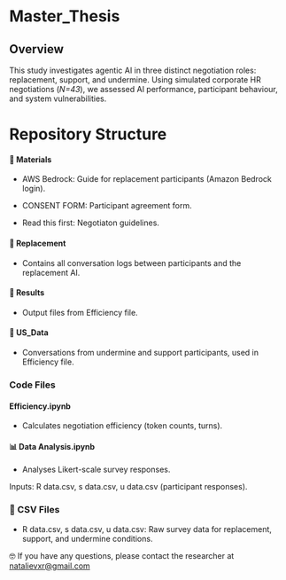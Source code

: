 # Master_Thesis
## Overview
This study investigates agentic AI in three distinct negotiation roles: replacement, support, and undermine. Using simulated corporate HR negotiations (*N=43*), we assessed AI performance, participant behaviour, and system vulnerabilities. 

# Repository Structure
#### 📁 Materials
* AWS Bedrock: Guide for replacement participants (Amazon Bedrock login).

* CONSENT FORM: Participant agreement form.

* Read this first: Negotiaton guidelines.

#### 📁 Replacement
* Contains all conversation logs between participants and the replacement AI.

#### 📁 Results
* Output files from Efficiency file.

#### 📁 US_Data
* Conversations from undermine and support participants, used in Efficiency file.

### Code Files
#### Efficiency.ipynb
* Calculates negotiation efficiency (token counts, turns).

#### 📊 Data Analysis.ipynb
* Analyses Likert-scale survey responses.
  
Inputs: R data.csv, s data.csv, u data.csv (participant responses).

### 📂 CSV Files
* R data.csv, s data.csv, u data.csv: Raw survey data for replacement, support, and undermine conditions.


🤓 If you have any questions, please contact the researcher at natalievxr@gmail.com
